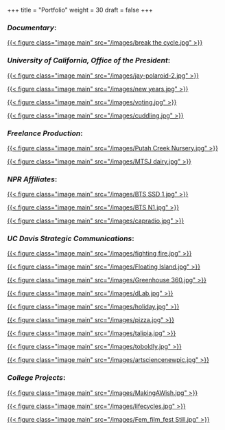 +++
title = "Portfolio"
weight = 30
draft = false
+++

### *Documentary*:

 <a href="https://vimeo.com/281168116" title="Break The Cycle">{{< figure class="image main" src="/images/break the cycle.jpg" >}}</a>

### *University of California, Office of the President*:

 <a href="https://www.facebook.com/universityofcalifornia/videos/2187184074663609/?v=2187184074663609" title="A place for trans and nonbinary students to refresh their wardrobe">{{< figure class="image main" src="/images/jay-polaroid-2.jpg" >}}</a>

 <a href="https://www.facebook.com/universityofcalifornia/videos/278962822970344/" title="How to keep your New Years Resolution">{{< figure class="image main" src="/images/new years.jpg" >}}</a>
 
 <a href="https://www.facebook.com/universityofcalifornia/videos/1710690439036797/" title="Are you registered to vote?">{{< figure class="image main" src="/images/voting.jpg" >}}</a>

 <a href="https://www.facebook.com/universityofcalifornia/videos/249580189052290/" title="Cuddling is good for babies">{{< figure class="image main" src="/images/cuddling.jpg" >}}</a>



### *Freelance Production*:
 
 <a href="https://www.putahcreekcouncil.org/sites/default/files/Putah%20Creek%20Video_Updated.mp4" title="Putah Creek Nursery">{{< figure class="image main" src="/images/Putah Creek Nursery.jpg" >}}</a>

 <a href="https://www.youtube.com/watch?v=Fwdgra_tBh8" title="Glenn County Soil Health - MTSJ Dairy">{{< figure class="image main" src="/images/MTSJ dairy.jpg" >}}</a>

### *NPR Affiliates*:

 <a href="https://www.youtube.com/watch?v=DMdjzJxeMVo" title="Behind The Scenes With Deep Look">{{< figure class="image main" src="/images/BTS SSD 1.jpg" >}}</a>

 <a href="https://www.youtube.com/watch?v=ZP2sS4AcnYQ" title="Behind The Scenes With Deep Look">{{< figure class="image main" src="/images/BTS N1.jpg" >}}</a>

 <a href="https://youtu.be/AgL8Pepp61E" title="Capital Public Radio, Place and Privilege">{{< figure class="image main" src="/images/capradio.jpg" >}}</a>


### *UC Davis Strategic Communications*:

 <a href="https://youtu.be/Vr5LP0UZvKg" title="Fighting Fire With Fire">{{< figure class="image main" src="/images/fighting fire.jpg" >}}</a>

 <a href="https://youtu.be/cdzeS0E736o" title="Floating Island Project">{{< figure class="image main" src="/images/Floating Island.jpg" >}}</a>

 <a href="https://youtu.be/1fvExbgt3lc" title="Greenhouse 360">{{< figure class="image main" src="/images/Greenhouse 360.jpg" >}}</a>

 <a href="https://youtu.be/84AcuTMEnMI" title="D-Lab">{{< figure class="image main" src="/images/dLab.jpg" >}}</a>

 <a href="https://www.youtube.com/watch?v=9NyJGfnRDdM" title="Happy Holidays from UC Davis">{{< figure class="image main" src="/images/holiday.jpg" >}}</a>

 <a href="https://www.youtube.com/watch?v=IFrdVr_p7NY&list=PLslgisHe5tBOupT4tpNT4NbevnfDrhq_K&index=13" title="Pay It Forward">{{< figure class="image main" src="/images/pizza.jpg" >}}</a>

 <a href="https://www.youtube.com/watch?v=Oz3EB5AUpQA" title="Tilapia Fish Skins">{{< figure class="image main" src="/images/talipia.jpg" >}}</a>

 <a href="https://youtu.be/7qhanXEL-bM" title="To Boldly Go">{{< figure class="image main" src="/images/toboldly.jpg" >}}</a>

 <a href="https://www.youtube.com/watch?v=G2jCrcKiqVE&list=PLslgisHe5tBOupT4tpNT4NbevnfDrhq_K" title="When Science Meets Art">{{< figure class="image main" src="/images/artsciencenewpic.jpg" >}}</a>

### *College Projects*:

 <a href="https://vimeo.com/264720798" title="Making a wish">{{< figure class="image main" src="/images/MakingAWish.jpg" >}}</a>

 <a href="https://vimeo.com/158869106" title="Life Cycles">{{< figure class="image main" src="/images/lifecycles.jpg" >}}</a>

 <a href="https://vimeo.com/201980723" title="Davis Feminist Film Festival Trailer">{{< figure class="image main" src="/images/Fem_film_fest Still.jpg" >}}</a>


